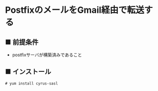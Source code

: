 # PostfixのメールをGmail経由で転送する
## ■ 前提条件
- postfixサーバが構築済みであること

## ■ インストール
```
# yum install cyrus-sasl
```
